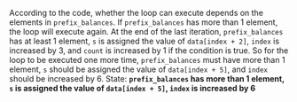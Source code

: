 According to the code, whether the loop can execute depends on the elements in `prefix_balances`. If `prefix_balances` has more than 1 element, the loop will execute again. At the end of the last iteration, `prefix_balances` has at least 1 element, `s` is assigned the value of `data[index + 2]`, `index` is increased by 3, and `count` is increased by 1 if the condition is true. So for the loop to be executed one more time, `prefix_balances` must have more than 1 element, `s` should be assigned the value of `data[index + 5]`, and `index` should be increased by 6.
State: **`prefix_balances` has more than 1 element, `s` is assigned the value of `data[index + 5]`, `index` is increased by 6**